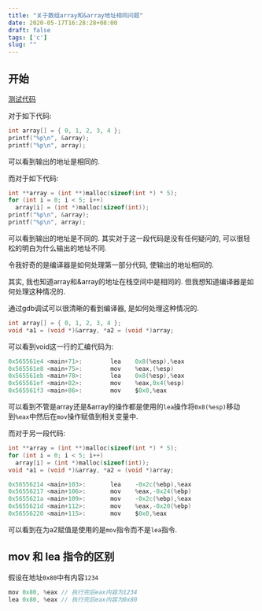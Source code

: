 ```yaml
---
title: "关于数组array和&array地址相同问题"
date: 2020-05-17T16:28:28+08:00
draft: false
tags: ['c']
slug: ""
---
```


## 开始

[测试代码](https://github.com/jiaoshijie/misc_code/tree/main/badCode/c_array_analysis)

对于如下代码:

```c
int array[] = { 0, 1, 2, 3, 4 };
printf("%p\n", &array);
printf("%p\n", array);
```

可以看到输出的地址是相同的.

而对于如下代码:

```c
int **array = (int **)malloc(sizeof(int *) * 5);
for (int i = 0; i < 5; i++)
  array[i] = (int *)malloc(sizeof(int));
printf("%p\n", &array);
printf("%p\n", array);
```

可以看到输出的地址是不同的. 其实对于这一段代码是没有任何疑问的, 可以很轻松的明白为什么输出的地址不同.

令我好奇的是编译器是如何处理第一部分代码, 使输出的地址相同的.

其实, 我也知道array和&array的地址在栈空间中是相同的. 但我想知道编译器是如何处理这种情况的.

通过gdb调试可以很清晰的看到编译器, 是如何处理这种情况的.

```c
int array[] = { 0, 1, 2, 3, 4 };
void *a1 = (void *)&array, *a2 = (void *)array;
```

可以看到void这一行的汇编代码为:

```as
0x565561e4 <main+71>:        lea    0x8(%esp),%eax
0x565561e8 <main+75>:        mov    %eax,(%esp)
0x565561eb <main+78>:        lea    0x8(%esp),%eax
0x565561ef <main+82>:        mov    %eax,0x4(%esp)
0x565561f3 <main+86>:        mov    $0x0,%eax
```

可以看到不管是array还是&array的操作都是使用的`lea`操作将`0x8(%esp)`移动到`%eax`中然后在`mov`操作赋值到相关变量中.

而对于另一段代码:

```c
int **array = (int **)malloc(sizeof(int *) * 5);
for (int i = 0; i < 5; i++)
  array[i] = (int *)malloc(sizeof(int));
void *a1 = (void *)&array, *a2 = (void *)array;
```

```as
0x56556214 <main+103>:       lea    -0x2c(%ebp),%eax
0x56556217 <main+106>:       mov    %eax,-0x24(%ebp)
0x5655621a <main+109>:       mov    -0x2c(%ebp),%eax
0x5655621d <main+112>:       mov    %eax,-0x20(%ebp)
0x56556220 <main+115>:       mov    $0x0,%eax
```

可以看到在为a2赋值是使用的是`mov`指令而不是`lea`指令.

## mov 和 lea 指令的区别

假设在地址`0x80`中有内容`1234`

```as
mov 0x80, %eax // 执行完后eax内容为1234
lea 0x80, %eax // 执行完后eax内容为0x80
```
